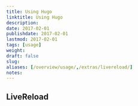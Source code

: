```yaml
---
title: Using Hugo
linktitle: Using Hugo
description:
date: 2017-02-01
publishdate: 2017-02-01
lastmod: 2017-02-01
tags: [usage]
weight:
draft: false
slug:
aliases: [/overview/usage/,/extras/livereload/]
notes:
---
```


## LiveReload